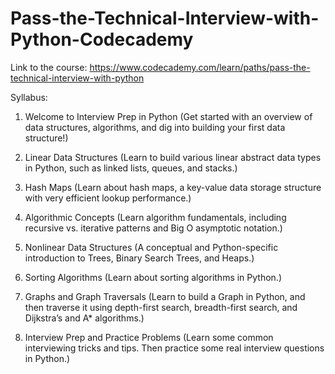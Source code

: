 # Pass-the-Technical-Interview-with-Python-Codecademy

Link to the course:
https://www.codecademy.com/learn/paths/pass-the-technical-interview-with-python

Syllabus:

1) Welcome to Interview Prep in Python (Get started with an overview of data structures, algorithms, and dig into building your first data structure!)
   
2) Linear Data Structures (Learn to build various linear abstract data types in Python, such as linked lists, queues, and stacks.)
   
3) Hash Maps (Learn about hash maps, a key-value data storage structure with very efficient lookup performance.)
   
4) Algorithmic Concepts (Learn algorithm fundamentals, including recursive vs. iterative patterns and Big O asymptotic notation.)
   
5) Nonlinear Data Structures (A conceptual and Python-specific introduction to Trees, Binary Search Trees, and Heaps.)
    
6) Sorting Algorithms (Learn about sorting algorithms in Python.)
    
7) Graphs and Graph Traversals (Learn to build a Graph in Python, and then traverse it using depth-first search, breadth-first search, and Dijkstra’s and A* algorithms.)
 
8) Interview Prep and Practice Problems (Learn some common interviewing tricks and tips. Then practice some real interview questions in Python.)

